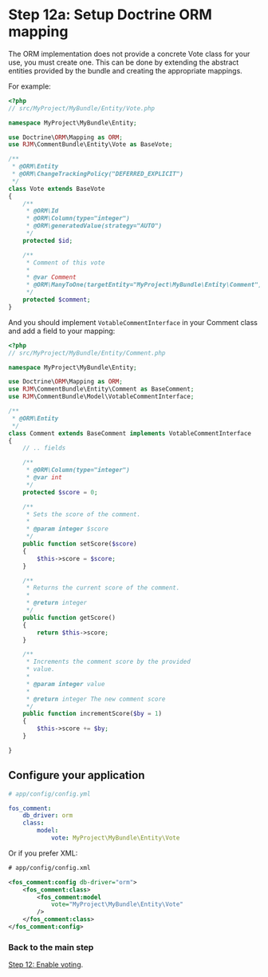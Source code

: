 Step 12a: Setup Doctrine ORM mapping
===================================
The ORM implementation does not provide a concrete Vote class for your use,
you must create one. This can be done by extending the abstract entities
provided by the bundle and creating the appropriate mappings.

For example:

``` php
<?php
// src/MyProject/MyBundle/Entity/Vote.php

namespace MyProject\MyBundle\Entity;

use Doctrine\ORM\Mapping as ORM;
use RJM\CommentBundle\Entity\Vote as BaseVote;

/**
 * @ORM\Entity
 * @ORM\ChangeTrackingPolicy("DEFERRED_EXPLICIT")
 */
class Vote extends BaseVote
{
    /**
     * @ORM\Id
     * @ORM\Column(type="integer")
     * @ORM\generatedValue(strategy="AUTO")
     */
    protected $id;

    /**
     * Comment of this vote
     *
     * @var Comment
     * @ORM\ManyToOne(targetEntity="MyProject\MyBundle\Entity\Comment")
     */
    protected $comment;
}
```

And you should implement `VotableCommentInterface` in your Comment class and add a field to your mapping:

``` php
<?php
// src/MyProject/MyBundle/Entity/Comment.php

namespace MyProject\MyBundle\Entity;

use Doctrine\ORM\Mapping as ORM;
use RJM\CommentBundle\Entity\Comment as BaseComment;
use RJM\CommentBundle\Model\VotableCommentInterface;

/**
 * @ORM\Entity
 */
class Comment extends BaseComment implements VotableCommentInterface
{
    // .. fields

    /**
     * @ORM\Column(type="integer")
     * @var int
     */
    protected $score = 0;

    /**
     * Sets the score of the comment.
     *
     * @param integer $score
     */
    public function setScore($score)
    {
        $this->score = $score;
    }

    /**
     * Returns the current score of the comment.
     *
     * @return integer
     */
    public function getScore()
    {
        return $this->score;
    }

    /**
     * Increments the comment score by the provided
     * value.
     *
     * @param integer value
     *
     * @return integer The new comment score
     */
    public function incrementScore($by = 1)
    {
        $this->score += $by;
    }

}
```

## Configure your application

``` yaml
# app/config/config.yml

fos_comment:
    db_driver: orm
    class:
        model:
            vote: MyProject\MyBundle\Entity\Vote
```

Or if you prefer XML:

``` xml
# app/config/config.xml

<fos_comment:config db-driver="orm">
    <fos_comment:class>
        <fos_comment:model
            vote="MyProject\MyBundle\Entity\Vote"
        />
    </fos_comment:class>
</fos_comment:config>
```
### Back to the main step
[Step 12: Enable voting](12-enable_voting.md).
